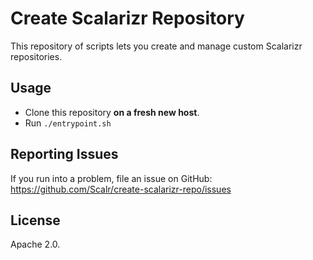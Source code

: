 Create Scalarizr Repository
===========================

This repository of scripts lets you create and manage custom Scalarizr
repositories.

Usage
-----

  + Clone this repository **on a fresh new host**.
  + Run `./entrypoint.sh`


Reporting Issues
----------------

If you run into a problem, file an issue on GitHub:
https://github.com/Scalr/create-scalarizr-repo/issues


License
-------

Apache 2.0.
